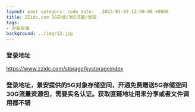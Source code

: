 ```yaml
---
layout: post category: code date:   2022-01-03 12:50:00 +0800
title: ZZidc.com 5G存储/30G流量/景安
tags:
- 对象存储
background: ../img/12.jpg
---
```



### 登录地址<br>
https://www.zzidc.com/storage/kystorageindex

### 登录地址，景安提供的5G对象存储空间，开通免费赠送5G存储空间30G流量资源包，需要实名认证。获取直链地址用来分享或者文件调用都不错<br>